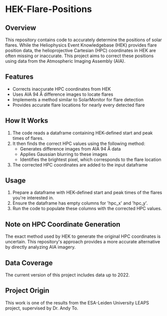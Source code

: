 # HEK-Flare-Positions

## Overview

This repository contains code to accurately determine the positions of solar flares. While the Heliophysics Event Knowledgebase (HEK) provides flare position data, the helioprojective Cartesian (HPC) coordinates in HEK are often missing or inaccurate. This project aims to correct these positions using data from the Atmospheric Imaging Assembly (AIA).

## Features

- Corrects inaccurate HPC coordinates from HEK
- Uses AIA 94 Å difference images to locate flares
- Implements a method similar to SolarMonitor for flare detection
- Provides accurate flare locations for nearly every detected flare

## How It Works

1. The code reads a dataframe containing HEK-defined start and peak times of flares.
2. It then finds the correct HPC values using the following method:
   - Generates difference images from AIA 94 Å data
   - Applies Gaussian blurring to these images
   - Identifies the brightest pixel, which corresponds to the flare location
3. The corrected HPC coordinates are added to the input dataframe

## Usage

1. Prepare a dataframe with HEK-defined start and peak times of the flares you're interested in.
2. Ensure the dataframe has empty columns for 'hpc_x' and 'hpc_y'.
3. Run the code to populate these columns with the corrected HPC values.

## Note on HPC Coordinate Generation

The exact method used by HEK to generate the original HPC coordinates is uncertain. This repository's approach provides a more accurate alternative by directly analyzing AIA imagery.

## Data Coverage

The current version of this project includes data up to 2022.

## Project Origin

This work is one of the results from the ESA-Leiden University LEAPS project, supervised by Dr. Andy To.
